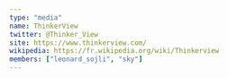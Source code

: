 ```yaml
---
type: "media"
name: ThinkerView
twitter: @Thinker_View
site: https://www.thinkerview.com/
wikipedia: https://fr.wikipedia.org/wiki/Thinkerview
members: ["leonard_sojli", "sky"]
---
```

